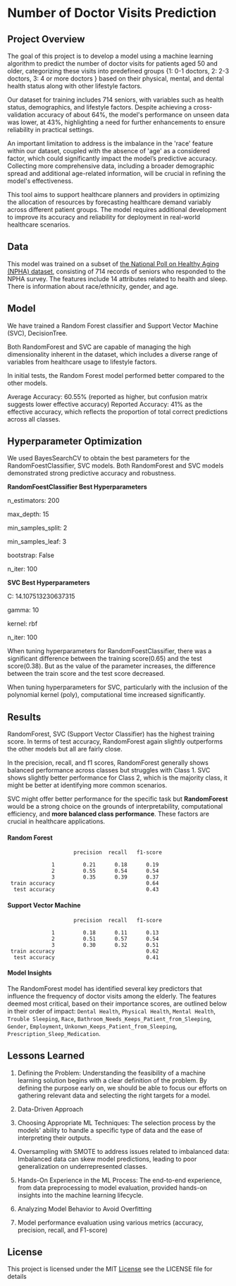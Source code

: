 # Number of Doctor Visits Prediction


## Project Overview

The goal of this project is to develop a model using a machine learning algorithm to predict the number of doctor visits for patients aged 50 and older, categorizing these visits into predefined groups {1: 0-1 doctors, 2: 2-3 doctors, 3: 4 or more doctors } based on their physical, mental, and dental health status along with other lifestyle factors.

Our dataset for training includes 714 seniors, with variables such as health status, demographics, and lifestyle factors. Despite achieving a cross-validation accuracy of about 64%, the model's performance on unseen data was lower, at 43%, highlighting a need for further enhancements to ensure reliability in practical settings.

An important limitation to address is the imbalance in the 'race' feature within our dataset, coupled with the absence of 'age' as a considered factor, which could significantly impact the model’s predictive accuracy. Collecting more comprehensive data, including a broader demographic spread and additional age-related information, will be crucial in refining the model's effectiveness.


This tool aims to support healthcare planners and providers in optimizing the allocation of resources by forecasting healthcare demand variably across different patient groups. The model requires additional development to improve its accuracy and reliability for deployment in real-world healthcare scenarios.


## Data
This model was trained on a subset of [the National Poll on Healthy Aging (NPHA) dataset](https://archive.ics.uci.edu/dataset/936/national+poll+on+healthy+aging+(npha)), consisting of 714 records of seniors who responded to the NPHA survey. The features include 14 attributes related to health and sleep. There is information about race/ethnicity, gender, and age.


## Model
We have trained a Random Forest classifier and Support Vector Machine (SVC), DecisionTree. 

Both RandomForest and SVC are capable of managing the high dimensionality inherent in the dataset, which includes a diverse range of variables from healthcare usage to lifestyle factors. 

In initial tests, the Random Forest model performed better compared to the other models.

Average Accuracy: 60.55% (reported as higher, but confusion matrix suggests lower effective accuracy)
Reported Accuracy: 41% as the effective accuracy, which reflects the proportion of total correct predictions across all classes.


## Hyperparameter Optimization
We used BayesSearchCV to obtain the best parameters for the RandomFoestClassifier, SVC models.
Both RandomForest and SVC models demonstrated strong predictive accuracy and robustness.


**RandomFoestClassifier Best Hyperparameters**

n_estimators: 200

max_depth: 15

min_samples_split: 2

min_samples_leaf: 3

bootstrap: False

n_iter: 100

**SVC Best Hyperparameters**

C: 14.107513230637315

gamma: 10

kernel: rbf

n_iter: 100

When tuning hyperparameters for RandomFoestClassifier, there was a significant difference between the training score(0.65) and the test score(0.38). But as the value of the parameter increases, the difference between the train score and the test score decreased.

When tuning hyperparameters for SVC, particularly with the inclusion of the polynomial kernel (poly), computational time increased significantly.


## Results
RandomForest, SVC (Support Vector Classifier) has the highest training score. In terms of test accuracy, RandomForest again slightly outperforms the other models but all are fairly close. 

In the precision, recall, and f1 scores, RandomForest generally shows balanced performance across classes but struggles with Class 1. SVC shows slightly better performance for Class 2, which is the majority class, it might be better at identifying more common scenarios.

SVC might offer better performance for the specific task but **RandomForest** would be a strong choice on the grounds of interpretability, computational efficiency, and **more balanced class performance**. These factors are crucial in healthcare applications. 

#### Random Forest
                         precision  recall   f1-score   

                  1         0.21      0.18      0.19       
                  2         0.55      0.54      0.54        
                  3         0.35      0.39      0.37        
     train accuracy                             0.64
      test accuracy                             0.43
  

#### Support Vector Machine
                         precision  recall   f1-score   

                  1         0.18      0.11      0.13       
                  2         0.51      0.57      0.54        
                  3         0.30      0.32      0.51        
     train accuracy                             0.62
      test accuracy                             0.41                   
  

#### Model Insights
The RandomForest model has identified several key predictors that influence the frequency of doctor visits among the elderly. The features deemed most critical, based on their importance scores, are outlined below in their order of impact: `Dental Health`, `Physical Health`, `Mental Health`, `Trouble Sleeping`, `Race`, `Bathroom_Needs_Keeps_Patient_from_Sleeping`, `Gender`, `Employment`, `Unkonwn_Keeps_Patient_from_Sleeping`, `Prescription_Sleep_Medication`.


## Lessons Learned

1. Defining the Problem: Understanding the feasibility of a machine learning solution begins with a clear definition of the problem.  By defining the purpose early on, we should be able to focus our efforts on gathering relevant data and selecting the right targets for a model.

2. Data-Driven Approach

3. Choosing Appropriate ML Techniques: The selection process by the models' ability to handle a specific type of data and the ease of interpreting their outputs.

4. Oversampling with SMOTE to address issues related to imbalanced data: Imbalanced data can skew model predictions, leading to poor generalization on underrepresented classes.

5. Hands-On Experience in the ML Process: The end-to-end experience, from data preprocessing to model evaluation, provided hands-on insights into the machine learning lifecycle.

6. Analyzing Model Behavior to Avoid Overfitting

7. Model performance evaluation using various metrics (accuracy, precision, recall, and F1-score) 


## License
This project is licensed under the MIT [License](https://github.com/mijinatdiscovery/NPHA-doctor-visits/blob/main/LICENSE) see the LICENSE file for details

